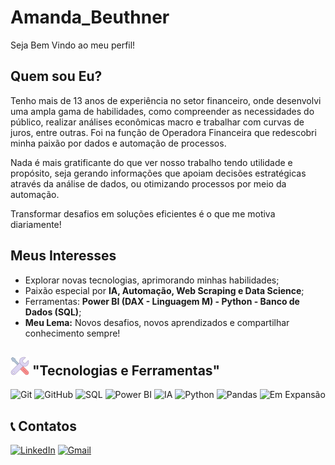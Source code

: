 # Amanda_Beuthner

Seja Bem Vindo ao meu perfil!

## Quem sou Eu?

Tenho mais de 13 anos de experiência no setor financeiro, onde desenvolvi uma ampla gama de habilidades, como compreender as necessidades do público, realizar análises econômicas macro e trabalhar com curvas de juros, entre outras. Foi na função de Operadora Financeira que redescobri minha paixão por dados e automação de processos.

Nada é mais gratificante do que ver nosso trabalho tendo utilidade e propósito, seja gerando informações que apoiam decisões estratégicas através da análise de dados, ou otimizando processos por meio da automação.

Transformar desafios em soluções eficientes é o que me motiva diariamente!

## Meus Interesses

* Explorar novas tecnologias, aprimorando minhas habilidades;
* Paixão especial por **IA, Automação, Web Scraping e Data Science**;
* Ferramentas: **Power BI (DAX - Linguagem M) - Python - Banco de Dados (SQL)**;
* **Meu Lema:** Novos desafios, novos aprendizados e compartilhar conhecimento sempre!

## ![Ferramentas e Tecnologia](/imagens/ferramentas.png) "Tecnologias e Ferramentas"

![Git](https://img.shields.io/badge/-Git-05122a?style=fla&logo=git)
![GitHub](https://img.shields.io/badge/-GitHub-05122a?style=flat&logo=github)
![SQL](https://img.shields.io/badge/-SQL-05122a?style=flat&logo=sqlite)
![Power BI](https://img.shields.io/badge/-Power%20BI-05122a?style=flat&logo=powerbi)
![IA](https://img.shields.io/badge/-IA-05122a?style=flat&logo=openai)
![Python](https://img.shields.io/badge/-Python-05122a?style=flat&logo=python)
![Pandas](https://img.shields.io/badge/-Pandas-05122a?style=flat&logo=pandas)
![Em Expansão](https://img.shields.io/badge/-Em%20Expansão-00BFFF?style=flat&logo=rocket)

## 📞 Contatos

[![LinkedIn](https://img.shields.io/badge/-LinkedIn-blue?style=flat-square&logo=linkedin&logoColor=white)](https://www.linkedin.com/in/amanda-beuthner/) [![Gmail](https://img.shields.io/badge/-Gmail-red?style=flat-square&logo=gmail&logoColor=white)](mailto:beuthner1@gmail.com)
